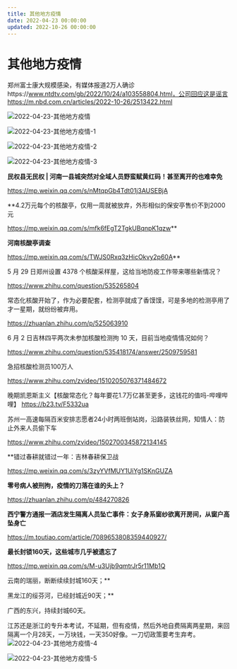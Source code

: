 ```yaml
---
title: 其他地方疫情
date: 2022-04-23 00:00:00
updated: 2022-10-26 00:00:00
---
```



# 其他地方疫情

郑州富士康大规模感染，有媒体报道2万人确诊https://www.ntdtv.com/gb/2022/10/24/a103558804.html，公司回应这是谣言https://m.nbd.com.cn/articles/2022-10-26/2513422.html

![2022-04-23-其他地方疫情](assets/2022-04-23-其他地方疫情.jpeg)

![2022-04-23-其他地方疫情-1](assets/2022-04-23-其他地方疫情-1.jpeg)

![2022-04-23-其他地方疫情-2](assets/2022-04-23-其他地方疫情-2.jpeg)

![2022-04-23-其他地方疫情-3](assets/2022-04-23-其他地方疫情-3.jpeg)

**民权县无民权 | 河南一县城突然对全域人员野蛮赋黄红码！甚至离开的也难幸免**

https://mp.weixin.qq.com/s/nMtqpGb4Tdt01j3AUSEBjA



**4.2万元每个的核酸亭，仅用一周就被放弃，外形相似的保安亭售价不到2000元


https://mp.weixin.qq.com/s/mfk6fEgT2TgkUBqnpK1qzw**






**河南核酸亭调查**

https://mp.weixin.qq.com/s/TWJS0Rxq3zHicOkvy2p60A**



5 月 29 日郑州设置 4378 个核酸采样屋，这给当地防疫工作带来哪些新情况？

https://www.zhihu.com/question/535265804

常态化核酸开始了，作为必要配套，检测亭就成了香馍馍，可是多地的检测亭用了才一星期，就纷纷被弃用。

https://zhuanlan.zhihu.com/p/525063910

6 月 2 日吉林四平两次未参加核酸检测拘 10 天，目前当地疫情情况如何？

https://www.zhihu.com/question/535418174/answer/2509759581

急招核酸检测员100万人

https://www.zhihu.com/zvideo/1510205076371484672

晚期凯恩斯主义【核酸常态化？每年要花1.7万亿甚至更多，这钱花的值吗-哔哩哔哩】 https://b23.tv/F5332ua

苏州一高速每隔百米安排志愿者24小时两班倒站岗，沿路装铁丝网，知情人：防止外来人员偷下车

https://www.zhihu.com/zvideo/1502700345872134145

**错过春耕就错过一年：吉林春耕保卫战


https://mp.weixin.qq.com/s/3zyYVfMUY1UiYg1SKnGUZA

**零号病人被刑拘，疫情的刀落在谁的头上？**

https://zhuanlan.zhihu.com/p/484270826

**西宁警方通报一酒店发生隔离人员坠亡事件：女子身系窗纱欲离开房间，从窗户高坠身亡**

https://m.toutiao.com/article/7089653808359440927/

**最长封锁160天，这些城市几乎被遗忘了**

https://mp.weixin.qq.com/s/M-u3Ujb9qmtrJr5r11Mb1Q

云南的瑞丽，断断续续封城160天；**


黑龙江的绥芬河，已经封城近90天；**


广西的东兴，持续封城60天。

江苏还是浙江的专升本考试，不延期，但有疫情，然后外地自费隔离两星期，来回隔离一个月28天，一万块钱，一天350好像。一刀切政策要考生弃考。
![2022-04-23-其他地方疫情-4](assets/2022-04-23-其他地方疫情-4.jpeg)

![2022-04-23-其他地方疫情-5](assets/2022-04-23-其他地方疫情-5.jpeg)

